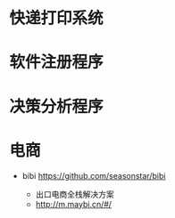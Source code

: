 # 快递打印系统

# 软件注册程序

# 决策分析程序

# 电商

- bibi <https://github.com/seasonstar/bibi>

  - 出口电商全栈解决方案
  - <http://m.maybi.cn/#/>
